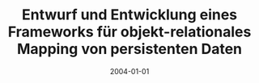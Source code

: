 ---
abstract: ''
authors:
- Xiaxiao Lin
date: '2004-01-01'
featured: false
links:
- name: Publik
  url: https://publik.tuwien.ac.at/showentry.php?ID=138836&lang=2
publication_types:
- '7'
publishDate: '2004-01-01'
title: Entwurf und Entwicklung eines Frameworks für objekt-relationales Mapping von
  persistenten Daten
url_pdf: ''
---